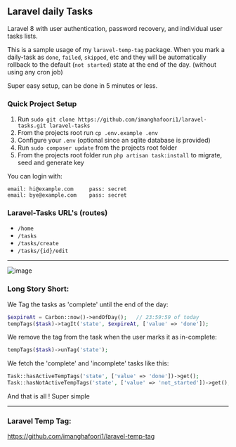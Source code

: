 ## Laravel daily Tasks

Laravel 8 with user authentication, password recovery, and individual user tasks lists.

This is a sample usage of my `laravel-temp-tag` package. When you mark a daily-task as `done`, `failed`, `skipped`, etc and they will be automatically rollback to the default  (`not started`) state at the end of the day. (without using any cron job)

Super easy setup, can be done in 5 minutes or less.

### Quick Project Setup
1. Run `sudo git clone https://github.com/imanghafoori1/laravel-tasks.git laravel-tasks`
2. From the projects root run `cp .env.example .env`
3. Configure your `.env`  (optional since an sqlite database is provided)
4. Run `sudo composer update` from the projects root folder
5. From the projects root folder run `php artisan task:install` to migrate, seed and generate key

You can login with:
```
email: hi@example.com     pass: secret
email: bye@example.com    pass: secret
```
### Laravel-Tasks URL's (routes)
* ```/home```
* ```/tasks```
* ```/tasks/create```
* ```/tasks/{id}/edit```

---

![image](https://user-images.githubusercontent.com/6961695/94300742-4f4ea780-ff76-11ea-9165-8b77df24c25c.png)




### Long Story Short:

We Tag the tasks as 'complete' until the end of the day:

```php
$expireAt = Carbon::now()->endOfDay();   // 23:59:59 of today
tempTags($task)->tagIt('state', $expireAt, ['value' => 'done']);
```

We remove the tag from the task when the user marks it as in-complete:
```php
tempTags($task)->unTag('state');
```

We fetch the 'complete' and 'incomplete' tasks like this:

```php
Task::hasActiveTempTags('state', ['value' => 'done'])->get();           // tasks with "complete" tag.
Task::hasNotActiveTempTags('state', ['value' => 'not_started'])->get(); // tasks with no tag are incomplete ones.

```

And that is all ! Super simple 

-----------

### Laravel Temp Tag:

https://github.com/imanghafoori1/laravel-temp-tag

